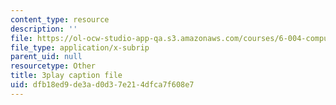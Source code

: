 ```yaml
---
content_type: resource
description: ''
file: https://ol-ocw-studio-app-qa.s3.amazonaws.com/courses/6-004-computation-structures-spring-2017/dfb18ed9de3ad0d37e214dfca7f608e7_qY5Rr-PTMMc.srt
file_type: application/x-subrip
parent_uid: null
resourcetype: Other
title: 3play caption file
uid: dfb18ed9-de3a-d0d3-7e21-4dfca7f608e7
---
```

